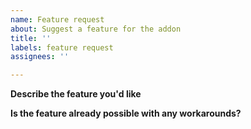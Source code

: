 ```yaml
---
name: Feature request
about: Suggest a feature for the addon
title: ''
labels: feature request
assignees: ''

---
```


**Describe the feature you'd like**


**Is the feature already possible with any workarounds?**
